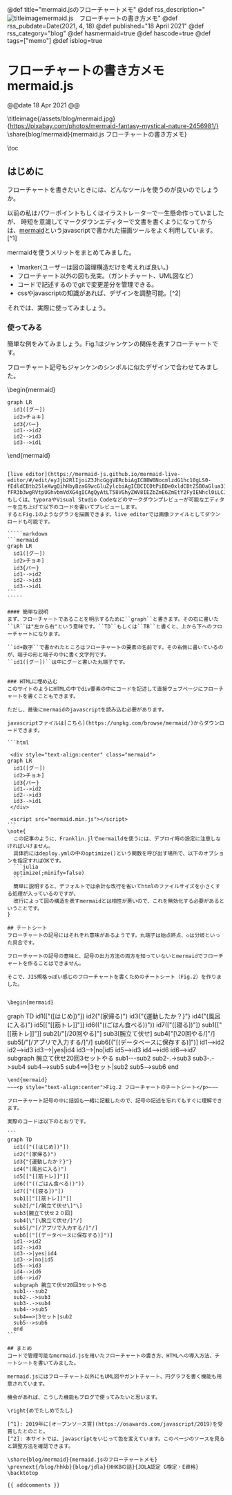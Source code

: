 
@def title="mermaid.jsのフローチャートメモ"
@def rss_description="![titleimage](/assets/blog/mermaid.jpg)mermaid.js　フローチャートの書き方メモ"
@def rss_pubdate=Date(2021, 4, 18)
@def published="18 April 2021"
@def rss_category="blog"
@def hasmermaid=true
@def hascode=true
@def tags=["memo"]
@def isblog=true

# フローチャートの書き方メモ mermaid.js
@@date
18 Apr 2021
@@

\titleimage{/assets/blog/mermaid.jpg}{https://pixabay.com/photos/mermaid-fantasy-mystical-nature-2456981/}
\share{blog/mermaid}{mermaid.js フローチャートの書き方メモ}



\toc
## はじめに
フローチャートを書きたいときには、どんなツールを使うのが良いのでしょうか。

以前の私はパワーポイントもしくはイラストレーターで一生懸命作っていましたが、
時短を意識してマークダウンエディターで文書を書くようになってからは、[mermaid](https://mermaid-js.github.io/mermaid/#/)というjavascriptで書かれた描画ツールをよく利用しています。[^1]

mermaidを使うメリットをまとめてみました。
- \marker{ユーザーは図の論理構造だけを考えれば良い。}
- フローチャート以外の図も充実。（ガントチャート、UML図など）
- コードで記述するのでgitで変更差分を管理できる。
- cssやjavascriptの知識があれば、デザインを調整可能。[^2]

それでは、実際に使ってみましょう。

### 使ってみる

簡単な例をみてみましょう。Fig.1はジャンケンの関係を表すフローチャートです。

フローチャート記号もジャンケンのシンボルに似たデザインで合わせてみました。

\begin{mermaid}
~~~
graph LR
  id1([グー])
  id2>チョキ]
  id3{パー}
  id1-->id2
  id2-->id3
  id3-->id1
~~~
\end{mermaid}
~~~<p style="text-align:center">Fig.1 簡単なフローチャートの例</p>~~~

[live editor](https://mermaid-js.github.io/mermaid-live-editor/#/edit/eyJjb2RlIjoiZ3JhcGggVERcbiAgICBBW0NocmlzdG1hc10gLS0-fEdldCBtb25leXwgQihHbyBzaG9wcGluZylcbiAgICBCIC0tPiBDe0xldCBtZSB0aGlua31cbiAgICBDIC0tPnxPbmV8IERbTGFwdG9wXVxuICAgIEMgLS0-fFR3b3wgRVtpUGhvbmVdXG4gICAgQyAtLT58VGhyZWV8IEZbZmE6ZmEtY2FyIENhcl0iLCJtZXJtYWlkIjp7fSwidXBkYXRlRWRpdG9yIjpmYWxzZX0)
もしくは、typoraやVisual Studio Codeなどのマークダウンプレビューが可能なエディターを立ち上げて以下のコードを書いてプレビューします。
するとFig.1のようなグラフを描画できます。live editorでは画像ファイルとしてダウンロードも可能です。

`````markdown
```mermaid
graph LR 
  id1([グー])
  id2>チョキ]
  id3{パー}
  id1-->id2
  id2-->id3
  id3-->id1
```
`````

#### 簡単な説明
まず、フローチャートであることを明示するために``graph``と書きます。その右に書いた
``LR``は"左から右"という意味です。``TD``もしくは``TB``と書くと、上から下へのフローチャートになります。

``id+数字``で書かれたところはフローチャートの要素の名前です。その右側に書いているのが、端子の形と端子の中に書く文字列です。
``id1([グー])``は中にグーと書いた丸端子です。


### HTMLに埋め込む
このサイトのようにHTMLの中でdiv要素の中にコードを記述して直接ウェブページにフローチャートを書くこともできます。

ただし、最後にmermaidのjavascriptを読み込む必要があります。

javascriptファイルは[こちら](https://unpkg.com/browse/mermaid/)からダウンロードできます。

```html

 <div style="text-align:center" class="mermaid"> 
graph LR
  id1([グー])
  id2>チョキ]
  id3{パー}
  id1-->id2
  id2-->id3
  id3-->id1
 </div>

 <script src="mermaid.min.js"></script>
```
\note{
  この記事のように、Franklin.jlでmermaildを使うには、デプロイ時の設定に注意しなければいけません。
  具体的にはdeploy.ymlの中のoptimize()という関数を呼び出す場所で、以下のオプションを指定すればOKです。
  ```julia
  optimize(;minify=false)
  ```
  簡単に説明すると、デフォルトでは余計な改行を省いてhtmlのファイルサイズを小さくする処理が入っているのですが、
  改行によって図の構造を表すmermaidとは相性が悪いので、これを無効化する必要があるということです。
}

## チートシート
フローチャートの記号にはそれぞれ意味があるようです。丸端子は始点終点、◇は分岐といった具合です。

フローチャートの記号の意味と、記号の出力方法の両方を知っていないとmermaidでフローチャートを作ることはできません。

そこで、JIS規格っぽい感じのフローチャートを書くためのチートシート（Fig.2）を作りました。


\begin{mermaid}
~~~
graph TD
  id1(["([はじめ])"])
  id2("(家帰る)")
  id3{"{運動したか？}"}
  id4("(風呂に入る)")
  id5[["[[筋トレ]]"]]
  id6(("((ごはん食べる))"))
  id7(["([寝る])"])
  sub1[["[[筋トレ]]"]]
  sub2[/"[/20回やる\]"\]
  sub3[腕立て伏せ]
  sub4[\"[\20回やる/]"/]
  sub5[/"[/アプリで入力する/]"/]
  sub6[("[(データベースに保存する)]")]
  id1-->id2
  id2-->id3
  id3-->|yes|id4
  id3-->|no|id5
  id5-->id3
  id4-->id6
  id6-->id7
  subgraph 腕立て伏せ20回3セットやる
  sub1---sub2
  sub2-.->sub3
  sub3-.->sub4
  sub4-->sub5
  sub4==>|3セット|sub2
  sub5-->sub6
  end
~~~
\end{mermaid}
~~~<p style="text-align:center">Fig.2 フローチャートのチートシート</p>~~~

フローチャート記号の中に括弧も一緒に記載したので、記号の記述を忘れてもすぐに理解できます。

実際のコードは以下のとおりです。

```
graph TD
  id1(["([はじめ])"])
  id2("(家帰る)")
  id3{"{運動したか？}"}
  id4("(風呂に入る)")
  id5[["[[筋トレ]]"]]
  id6(("((ごはん食べる))"))
  id7(["([寝る])"])
  sub1[["[[筋トレ]]"]]
  sub2[/"[/腕立て伏せ\]"\]
  sub3[腕立て伏せ２０回]
  sub4[\"[\腕立て伏せ/]"/]
  sub5[/"[/アプリで入力する/]"/]
  sub6[("[(データベースに保存する)]")]
  id1-->id2
  id2-->id3
  id3-->|yes|id4
  id3-->|no|id5
  id5-->id3
  id4-->id6
  id6-->id7
  subgraph 腕立て伏せ20回3セットやる
  sub1---sub2
  sub2-.->sub3
  sub3-.->sub4
  sub4-->sub5
  sub4==>|3セット|sub2
  sub5-->sub6
  end
```

## まとめ
コードで管理可能なmermaid.jsを用いたフローチャートの書き方、HTMLへの導入方法、チートシートを書いてみました。

mermaid.jsにはフローチャート以外にもUML図やガントチャート、円グラフを書く機能も用意されています。

機会があれば、こうした機能もブログで使ってみたいと思います。

\right{めでたしめでたし}

[^1]: 2019年に[オープンソース賞](https://osawards.com/javascript/2019)を受賞したとのこと。
[^2]: 本サイトでは、javascriptをいじって色を変えています。このページのソースを見ると調整方法を確認できます。

\share{blog/mermaid}{mermaid.jsのフローチャートメモ}
\prevnext{/blog/hhkb}{blog/jdla}{HHKBの話}{JDLA認定 G検定・E資格}
\backtotop

{{ addcomments }}